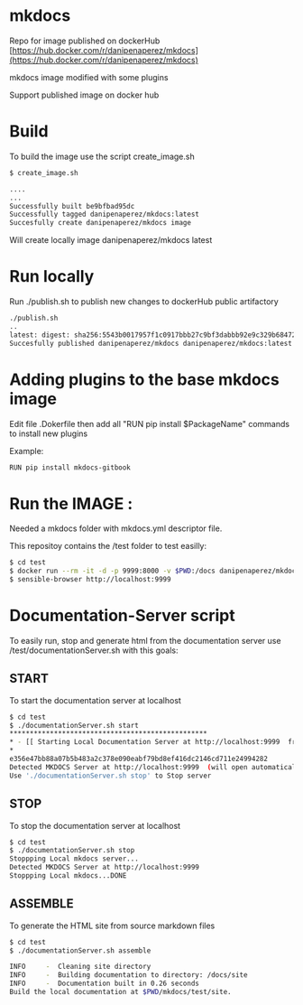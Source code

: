 # mkdocs

Repo for image published on dockerHub [https://hub.docker.com/r/danipenaperez/mkdocs](https://hub.docker.com/r/danipenaperez/mkdocs)

mkdocs image modified with some plugins

Support published image on docker hub 

# Build 

To build the image use the script create_image.sh

```sh
$ create_image.sh

....
...
Successfully built be9bfbad95dc
Successfully tagged danipenaperez/mkdocs:latest
Succesfully create danipenaperez/mkdocs image

```
Will create locally  image danipenaperez/mkdocs latest 

# Run locally

Run ./publish.sh to publish new changes to dockerHub public artifactory
```sh
./publish.sh
..
latest: digest: sha256:5543b0017957f1c0917bbb27c9bf3dabbb92e9c329b68472530d99dfc779a5c6 size: 4299
Succesfully published danipenaperez/mkdocs danipenaperez/mkdocs:latest on docker hub
```
# Adding plugins to the base mkdocs image

Edit file .Dokerfile then add all "RUN pip install $PackageName" commands to install new plugins

Example:

```sh
RUN pip install mkdocs-gitbook
```

# Run the IMAGE :

Needed a mkdocs folder with mkdocs.yml descriptor file.

This repositoy contains the /test folder to test easilly:
```sh
$ cd test
$ docker run --rm -it -d -p 9999:8000 -v $PWD:/docs danipenaperez/mkdocs
$ sensible-browser http://localhost:9999
```

# Documentation-Server script

To easily run, stop and generate html from the documentation server use /test/documentationServer.sh with this goals:

## START

To start the documentation server at localhost

```sh
$ cd test
$ ./documentationServer.sh start
*************************************************
* - [[ Starting Local Documentation Server at http://localhost:9999  from sources o /home/dpena/development/workspaces/daniel/dockerhub/mkdocs/test ]]
* 
e356e47bb88a07b5b483a2c378e090eabf79bd8ef416dc2146cd711e24994282
Detected MKDOCS Server at http://localhost:9999  (will open automatically the browser)
Use './documentationServer.sh stop' to Stop server
```

## STOP

To stop the documentation server at localhost

```sh
$ cd test
$ ./documentationServer.sh stop
Stoppping Local mkdocs server...
Detected MKDOCS Server at http://localhost:9999
Stoppping Local mkdocs...DONE
```

## ASSEMBLE

To generate the HTML site from source markdown files

```sh
$ cd test
$ ./documentationServer.sh assemble

INFO     -  Cleaning site directory
INFO     -  Building documentation to directory: /docs/site
INFO     -  Documentation built in 0.26 seconds
Build the local documentation at $PWD/mkdocs/test/site.
```


